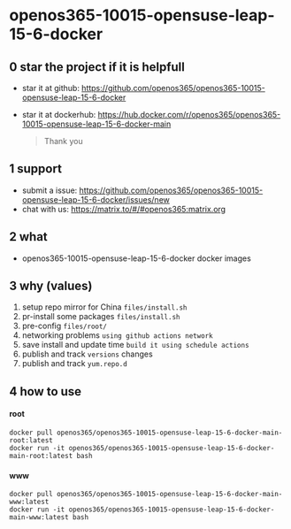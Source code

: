 # openos365-10015-opensuse-leap-15-6-docker

## 0 star the project if it is helpfull

* star it at github: https://github.com/openos365/openos365-10015-opensuse-leap-15-6-docker
* star it at dockerhub: https://hub.docker.com/r/openos365/openos365-10015-opensuse-leap-15-6-docker-main

  > Thank you

## 1 support

* submit a issue: https://github.com/openos365/openos365-10015-opensuse-leap-15-6-docker/issues/new
* chat with us: https://matrix.to/#/#openos365:matrix.org

## 2 what

* openos365-10015-opensuse-leap-15-6-docker docker images
  
## 3 why (values)

1. setup repo mirror for China `files/install.sh`
1. pr-install some packages `files/install.sh`
1. pre-config `files/root/`
1. networking problems `using github actions network`
1. save install and update time `build it using schedule actions`
1. publish and track `versions` changes
1. publish and track `yum.repo.d`

## 4 how to use

#### root
```
docker pull openos365/openos365-10015-opensuse-leap-15-6-docker-main-root:latest
docker run -it openos365/openos365-10015-opensuse-leap-15-6-docker-main-root:latest bash
```
#### www

```
docker pull openos365/openos365-10015-opensuse-leap-15-6-docker-main-www:latest
docker run -it openos365/openos365-10015-opensuse-leap-15-6-docker-main-www:latest bash
```
